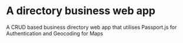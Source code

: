 # A directory business web app
A CRUD based business directory web app that utilises Passport.js for Authentication and Geocoding for Maps